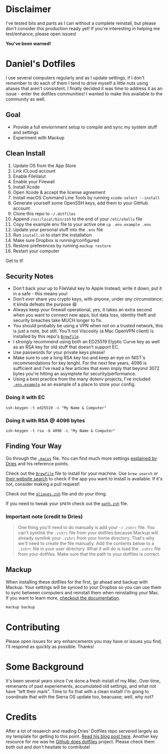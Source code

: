 # Disclaimer

I've tested bits and parts as I can without a complete reinstall, but please don't consider this production ready yet! If you're interesting in helping me test/enhance, please open issues!

**You've been warned!**

# Daniel's Dotfiles

I use several computers regularly and as I update settings, if I don't remember to do each of them I tend to drive myself a little nuts using aliases that aren't consistent. I finally decided it was time to address it as an issue - enter the dotfiles communities! I wanted to make this available to the community as well.

## Goal

* Provide a full enviornment setup to compile and sync my system stuff and settings
* Experiment with Mackup

## Clean Install

1. Update OS from the App Store
2. Link iCLoud account
3. Enable FileValut
4. Enable your Firewall
5. Install Xcode
6. Open Xcode & accept the license agreement
7. Install macOS Command Line Tools by running `xcode-select --install`
8. Generate yourself some OpenSSH keys, add them to your GitHub account
5. Clone this repo to `~/.dotfiles`
6. Append `/usr/local/bin/zsh` to the end of your `/etc/shells` file
7. Copy the example env file to your active one `cp .env.example .env`
7. Update your personal stuff into the `.env` file
7. Run `install.sh` to start the installation
8. Make sure Dropbox is running/configured
9. Restore preferences by running `mackup restore`
10. Restart your computer

Get to it!

## Security Notes

 * Don't back your up to FileValut key to Apple Instead; write it down, put it in a safe - this means you! 
 * Don't *ever* share you crypto keys, with *anyone*, under *any circumstance*; it kinda defeats the purpose :smile:
 * Always keep your firewall operational, yes, it takes an extra second when you want to connect new apps, but data loss, identity theft and security breaches take MUCH longer to fix.
 * You should probably be using a VPN when not on a trusted network, this is just a note, but still. You'll not Viscosity (a Mac OpenVPN client) is installed by this repo's [`Brewfile`](./Brewfile).
 * I strongly recommend using both an ED25519 Elyptic Curve key as well as an RSA key for old stuff that doesn't support EC. 
 * Use passwords for your private keys please! 
 * Make sure to use a long RSA key too and keep an eye on NIST's recommendations for key lenght. For the next few years, 4096 is sufficient and I've read a few articles that even imply that beyond 3072 bytes you're hitting an asymptote for security/performance.
 * Using a best practice from the many dotenv projects, I've included [`.env.example`](./.env.example) as an example of a place to store your config.

### Doing it with EC

`ssh-keygen -t ed25519 -c "My Name & Computer"` 

### Doing it with RSA @ 4096 bytes
 
`ssh-keygen -t rsa -b 4096 -c "My Name & Computer"`

## Finding Your Way

Go through the [`.macos`](./.macos) file. You can find much more settings [explained by Dries](https://github.com/driesvints/dotfiles) and his reference points.

Check out the [`Brewfile`](./Brewfile) file to install for your machine. Use `brew search` or [their website search](https://caskroom.github.io/search) to check if the app you want to install is available. If it's not, consider making a pull request!

Check out the [`aliases.zsh`](./aliases.zsh) file and do your thing. 

If you need to tweak your `$PATH` check out the [`path.zsh`](./path.zsh) file.

### Important note (credit to Dries)

>One thing you'll need to do manually is add your `~/.zshrc` file. You can't symlink the `.zshrc` file from your dotfiles because Mackup will already symlink your `.zshrc` from your home directory. That's why we'll need to create the file manually. Add the contents below to a `.zshrc` file in your user directory. What it will do is load the `.zshrc` file from your dotfiles. Make sure that the path to your dotfiles is correct.

## Mackup

When installing these dotfiles for the first, go ahead and backup with Mackup. Your settings will be synced to your Dropbox so you can use them to sync between computers and reinstall them when reinstalling your Mac. If you want to learn more, [checkout the documentation](https://github.com/lra/mackup#supported-storages).

```zsh
mackup backup
```

# Contributing

Please open issues for any enhancements you may have or issues you find, I'll respond as quickly as possible. Thanks!

# Some Background 

It's been several years since I've done a fresh install of my Mac. Over time, remenants of past experiements, accumulated old settings, and what not have "left their mark". Time to fix that with a clean install! I'm going to coordinate that with the Sierra OS update too, beacuase; well, why not?

# Credits

After a lot of resaerch and reading Dries' Dotfiles repo servered largely as my template for getting to this point.
[Read his blog post here](https://driesvints.com/blog/getting-started-with-dotfiles). Another key resource for me was he [Github does dotfiles](https://dotfiles.github.io/) project. Please check them both out and don't hesitate to contribute!

